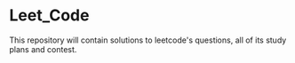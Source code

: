# Leet_Code
This repository will contain solutions to leetcode's questions, all of its study plans and contest.
